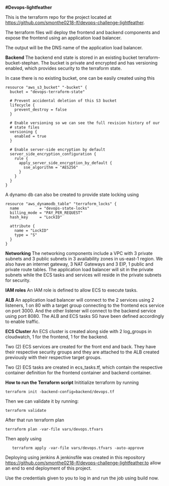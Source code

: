 **#Devops-lightfeather**

This is the terraform repo for the project located at https://github.com/smonthe0218-lf/devops-challenge-lightfeather.

The terraform files will deploy the frontend and backend components and expose the frontend using an application load balancer.

The output will be the DNS name of the application load balancer.

**Backend**
The backend end state is stored in an existing bucket terraform-bucket-stephan. The bucket is private and encrypted and has versioning enabled, which provides security to the terraform state.
					
In case there is no existing bucket, one can be easily created using this

```
resource "aws_s3_bucket" "-bucket" {
  bucket = "devops-terraform-state"

  # Prevent accidental deletion of this S3 bucket
  lifecycle {
    prevent_destroy = false
  }

  # Enable versioning so we can see the full revision history of our
  # state files
  versioning {
    enabled = true
  }

  # Enable server-side encryption by default
  server_side_encryption_configuration {
    rule {
      apply_server_side_encryption_by_default {
        sse_algorithm = "AES256"
      }
    }
  }
}
```
A dynamo db can also be created to provide state locking using
```
resource "aws_dynamodb_table" "terraform_locks" {
  name         = "devops-state-locks"
  billing_mode = "PAY_PER_REQUEST"
  hash_key     = "LockID"

  attribute {
    name = "LockID"
    type = "S"
  }
}
```
**Networking**
The networking components include a VPC with 3 private subnets and 3 public subnets in 3 availability zones in us-east-1 region. We also have an internet gateway, 3 NAT Gateways and 3 EIP, 1 public and private route tables. The application load balancer will sit in the private subnets while the ECS tasks and services will reside in the private subnets for security.

**IAM roles**
An IAM role is defined to allow ECS to execute tasks.

**ALB**
An application load balancer will connect to the 2 services using 2 listeners, 1 on 80 with a target group connecting to the frontend ecs service on port 3000. And the other listener will connect to the backend service using port 8080. The ALB and ECS tasks SG have been defined accordingly to enable traffic.

**ECS Cluster**
An ECS cluster is created along side with 2 log_groups in cloudwatch, 1 for the frontend, 1 for the backend.

Two (2) ECS services are created for the front end and back. They have their respective security groups and they are attached to the ALB created previously with their respective target groups.

Two (2) ECS tasks are created in ecs_tasks.tf, which contain the respective container definition for the frontend container and backend container.

**How to run the Terraform script**
Inititialize terraform by running
```
terraform init -backend-config=backend/devops.tf
```
Then we can validate it by running:
```
terraform validate
```
After that run terraform plan
```
terraform plan -var-file vars/devops.tfvars
```
Then apply using
```
   terraform apply -var-file vars/devops.tfvars -auto-approve
```
Deploying using jenkins
A jenkinsfile was created in this repository https://github.com/smonthe0218-lf/devops-challenge-lightfeather.to allow an end to end deployment of this project.

Use the credentials given to you to log in and run the job using build now.
